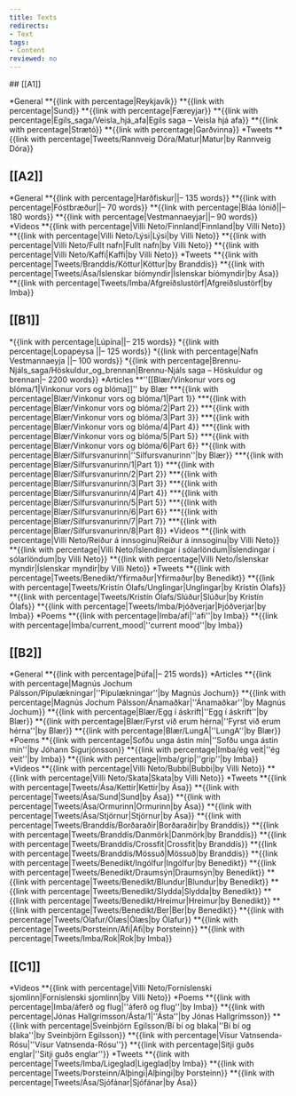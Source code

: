```yaml
---
title: Texts
redirects:
- Text
tags:
- Content
reviewed: no
---
```

<TOC>
## [[A1]]

*General
**{{link with percentage|Reykjavík}} <!--– 70 words-->
**{{link with percentage|Sund}} <!--– 180 words-->
**{{link with percentage|Færeyjar}} <!--– 150 words-->
**{{link with percentage|Egils_saga/Veisla_hjá_afa|Egils saga – Veisla hjá afa}} <!--– 270 words-->
**{{link with percentage|Strætó}} <!--– 160 words-->
**{{link with percentage|Garðvinna}} <!--– 80 words-->
*Tweets
**{{link with percentage|Tweets/Rannveig Dóra/Matur|Matur|<!-- x -->by Rannveig Dóra}}

## [[A2]]

*General
**{{link with percentage|Harðfiskur||<!-- x -->– 135 words}}
**{{link with percentage|Fóstbræður||<!-- x -->– 70 words}}
**{{link with percentage|Bláa lónið||<!-- x -->– 180 words}}
**{{link with percentage|Vestmannaeyjar||<!-- x -->– 90 words}}
*Videos
**{{link with percentage|Villi Neto/Finnland|Finnland|<!-- x -->by Villi Neto}}
**{{link with percentage|Villi Neto/Lýsi|Lýsi|<!-- x -->by Villi Neto}}
**{{link with percentage|Villi Neto/Fullt nafn|Fullt nafn|<!-- x -->by Villi Neto}}
**{{link with percentage|Villi Neto/Kaffi|Kaffi|<!-- x -->by Villi Neto}}
*Tweets
**{{link with percentage|Tweets/Branddís/Köttur|Köttur|<!-- x -->by Branddís}}
**{{link with percentage|Tweets/Ása/Íslenskar bíómyndir|Íslenskar bíómyndir|<!-- x -->by Ása}}
**{{link with percentage|Tweets/Imba/Afgreiðslustörf|Afgreiðslustörf|<!-- x -->by Imba}}

## [[B1]]

*{{link with percentage|Lúpína||<!-- x -->– 215 words}}
*{{link with percentage|Lopapeysa ||<!-- x -->– 125 words}}
*{{link with percentage|Nafn Vestmannaeyja ||<!-- x -->– 100 words}}
*{{link with percentage|Brennu-Njáls_saga/Höskuldur_og_brennan|Brennu-Njáls saga – Höskuldur og brennan|<!-- x -->– 2200 words}}
*Articles
**''[[Blær/Vinkonur vors og blóma/1|Vinkonur vors og blóma]]'' <!-- x -->by Blær
***{{link with percentage|Blær/Vinkonur vors og blóma/1|Part 1}}
***{{link with percentage|Blær/Vinkonur vors og blóma/2|Part 2}}
***{{link with percentage|Blær/Vinkonur vors og blóma/3|Part 3}}
***{{link with percentage|Blær/Vinkonur vors og blóma/4|Part 4}}
***{{link with percentage|Blær/Vinkonur vors og blóma/5|Part 5}}
***{{link with percentage|Blær/Vinkonur vors og blóma/6|Part 6}}
**{{link with percentage|Blær/Silfursvanurinn|''Silfursvanurinn''|<!-- x -->by Blær}}
***{{link with percentage|Blær/Silfursvanurinn/1|Part 1}}
***{{link with percentage|Blær/Silfursvanurinn/2|Part 2}}
***{{link with percentage|Blær/Silfursvanurinn/3|Part 3}}
***{{link with percentage|Blær/Silfursvanurinn/4|Part 4}}
***{{link with percentage|Blær/Silfursvanurinn/5|Part 5}}
***{{link with percentage|Blær/Silfursvanurinn/6|Part 6}}
***{{link with percentage|Blær/Silfursvanurinn/7|Part 7}}
***{{link with percentage|Blær/Silfursvanurinn/8|Part 8}}
*Videos
**{{link with percentage|Villi Neto/Reiður á innsoginu|Reiður á innsoginu|<!-- x -->by Villi Neto}}
**{{link with percentage|Villi Neto/Íslendingar í sólarlöndum|Íslendingar í sólarlöndum|<!-- x -->by Villi Neto}}
**{{link with percentage|Villi Neto/Íslenskar myndir|Íslenskar myndir|<!-- x -->by Villi Neto}}
*Tweets
**{{link with percentage|Tweets/Benedikt/Yfirmaður|Yfirmaður|<!-- x -->by Benedikt}}
**{{link with percentage|Tweets/Kristín Ólafs/Unglingar|Unglingar|<!-- x -->by Kristín Ólafs}}
**{{link with percentage|Tweets/Kristín Ólafs/Slúður|Slúður|<!-- x -->by Kristín Ólafs}}
**{{link with percentage|Tweets/Imba/Þjóðverjar|Þjóðverjar|<!-- x -->by Imba}}
*Poems
**{{link with percentage|Imba/afi|''afi''|<!-- x -->by Imba}}
**{{link with percentage|Imba/current_mood|''current mood''|<!-- x -->by Imba}}

## [[B2]]

*General
**{{link with percentage|Þúfa||<!-- x -->– 215 words}}
*Articles
**{{link with percentage|Magnús Jochum Pálsson/Pípulækningar|''Pípulækningar''|<!-- x -->by Magnús Jochum}}
**{{link with percentage|Magnús Jochum Pálsson/Ánamaðkar|''Ánamaðkar''|<!-- x -->by Magnús Jochum}}
**{{link with percentage|Blær/Egg í áskrift|''Egg í áskrift''|<!-- x -->by Blær}}
**{{link with percentage|Blær/Fyrst við erum hérna|''Fyrst við erum hérna''|<!-- x -->by Blær}}
**{{link with percentage|Blær/LungA|''LungA''|<!-- x -->by Blær}}
*Poems
**{{link with percentage|Sofðu unga ástin mín|''Sofðu unga ástin mín''|<!-- x -->by Jóhann Sigurjónsson}}
**{{link with percentage|Imba/ég veit|''ég veit''|<!-- x -->by Imba}}
**{{link with percentage|Imba/grip|''grip''|<!-- x -->by Imba}}
*Videos
**{{link with percentage|Villi Neto/Bubbi|Bubbi|<!-- x -->by Villi Neto}}
**{{link with percentage|Villi Neto/Skata|Skata|<!-- x -->by Villi Neto}}
*Tweets
**{{link with percentage|Tweets/Ása/Kettir|Kettir|<!-- x -->by Ása}}
**{{link with percentage|Tweets/Ása/Sund|Sund|<!-- x -->by Ása}}
**{{link with percentage|Tweets/Ása/Ormurinn|Ormurinn|<!-- x -->by Ása}}
**{{link with percentage|Tweets/Ása/Stjörnur|Stjörnur|<!-- x -->by Ása}}
**{{link with percentage|Tweets/Branddís/Borðaraðir|Borðaraðir|<!-- x -->by Branddís}}
**{{link with percentage|Tweets/Branddís/Danmörk|Danmörk|<!-- x -->by Branddís}}
**{{link with percentage|Tweets/Branddís/Crossfit|Crossfit|<!-- x -->by Branddís}}
**{{link with percentage|Tweets/Branddís/Mössuð|Mössuð|<!-- x -->by Branddís}}
**{{link with percentage|Tweets/Benedikt/Ingólfur|Ingólfur|<!-- x -->by Benedikt}}
**{{link with percentage|Tweets/Benedikt/Draumsýn|Draumsýn|<!-- x -->by Benedikt}}
**{{link with percentage|Tweets/Benedikt/Blundur|Blundur|<!-- x -->by Benedikt}}
**{{link with percentage|Tweets/Benedikt/Slydda|Slydda|<!-- x -->by Benedikt}}
**{{link with percentage|Tweets/Benedikt/Hreimur|Hreimur|<!-- x -->by Benedikt}}
**{{link with percentage|Tweets/Benedikt/Ber|Ber|<!-- x -->by Benedikt}}
**{{link with percentage|Tweets/Ólafur/Ólæs|Ólæs|<!-- x -->by Ólafur}}
**{{link with percentage|Tweets/Þorsteinn/Afi|Afi|<!-- x -->by Þorsteinn}}
**{{link with percentage|Tweets/Imba/Rok|Rok|<!-- x -->by Imba}}

## [[C1]]

*Videos
**{{link with percentage|Villi Neto/Forníslenski sjomlinn|Forníslenski sjomlinn|<!-- x -->by Villi Neto}}
*Poems
**{{link with percentage|Imba/áferð og flug|''áferð og flug''|<!-- x -->by Imba}}
**{{link with percentage|Jónas Hallgrímsson/Ásta/1|''Ásta''|<!-- x -->by Jónas Hallgrímsson}}
**{{link with percentage|Sveinbjörn Egilsson/Bí bí og blaka|''Bí bí og blaka''|<!-- x -->by Sveinbjörn Egilsson}}
**{{link with percentage|Vísur Vatnsenda-Rósu|''Vísur Vatnsenda-Rósu''}}
**{{link with percentage|Sitji guðs englar|''Sitji guðs englar''}}
*Tweets
**{{link with percentage|Tweets/Imba/Ligeglad|Ligeglad|<!-- x -->by Imba}}
**{{link with percentage|Tweets/Þorsteinn/Alþingi|Alþingi|<!-- x -->by Þorsteinn}}
**{{link with percentage|Tweets/Ása/Sjófánar|Sjófánar|<!-- x -->by Ása<!--{{needs audio}}-->}}
</TOC>
<!-- {{Mailchimp}} -->
